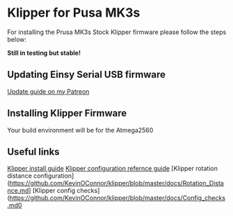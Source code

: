 # Klipper for Pusa MK3s

For installing the Prusa MK3s Stock Klipper firmware please follow the steps below:

__Still in testing but stable!__

## Updating Einsy Serial USB firmware

[Update guide on my Patreon](https://www.patreon.com/posts/stock-prusa-mk3s-48015680)

## Installing Klipper Firmware

Your build environment will be for the Atmega2560

## Useful links

[Klipper install guide](https://www.klipper3d.org/Installation.html)
[Klipper configuration refernce guide](https://github.com/KevinOConnor/klipper/blob/master/docs/Config_Reference.md)
[Klipper rotation distance configuration](https://github.com/KevinOConnor/klipper/blob/master/docs/Rotation_Distance.md]
[Klipper config checks](https://github.com/KevinOConnor/klipper/blob/master/docs/Config_checks.md0
